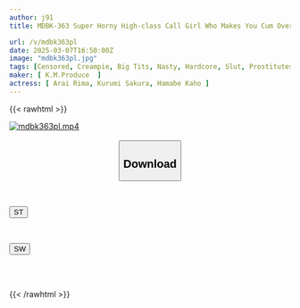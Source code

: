 ```yaml
---
author: j91
title: MDBK-363 Super Horny High-class Call Girl Who Makes You Cum Over And Over Again With Her Exquisite Body 9

url: /v/mdbk363pl
date: 2025-03-07T16:50:00Z
image: "mdbk363pl.jpg"
tags: [Censored, Creampie, Big Tits, Nasty, Hardcore, Slut, Prostitutes	]
maker: [ K.M.Produce  ]
actress: [ Arai Rima, Kurumi Sakura, Hamabe Kaho ]
---
```



{{< rawhtml >}}

<div class="video" data-videoid="kLxKL79wgktOqeV">
    <a href="javascript:;">
        <img src="/v/mdbk363pl/mdbk363pl.jpg" width="WIDTH" height="HEIGHT" alt="mdbk363pl.mp4" loading="lazy">
    </a>
</div>

<script type="text/javascript" src="https://j91.asia/asset/on-demand-st.js"></script>

<br>
  <link rel="stylesheet" href="https://j91.asia/asset/bs5.css">
  
  <center>
  <button class="btn btn-primary" type="button" data-bs-toggle="collapse" data-bs-target=".multi-collapse" aria-expanded="false" aria-controls="multiCollapseExample1 multiCollapseExample2"><h2>Download</h2></button></center>
</p>
<div class="row">
  <div class="col">
    <div class="collapse multi-collapse" id="multiCollapseExample1">
      <div class="card card-body">
	      	      <br>
<div class="buttons">  
<p><a href="/v/mdbk363pl/st.html" target="_blank"><button class="btn-hover color-3"><i class="fa fa-download"></i> ST</button></a></p></div>
    </div>
  </div>
</div>
  <div class="col">
    <div class="collapse multi-collapse" id="multiCollapseExample2">
      <div class="card card-body">
	      <br>
<div class="buttons">
<p><a href="/v/mdbk363pl/sw.html" target="_blank"><button class="btn-hover color-2"><i class="fa fa-download"></i> SW</button></a></p></div>
<br><br>
      </div>
    </div>
  </div>
</div>

{{< /rawhtml >}}